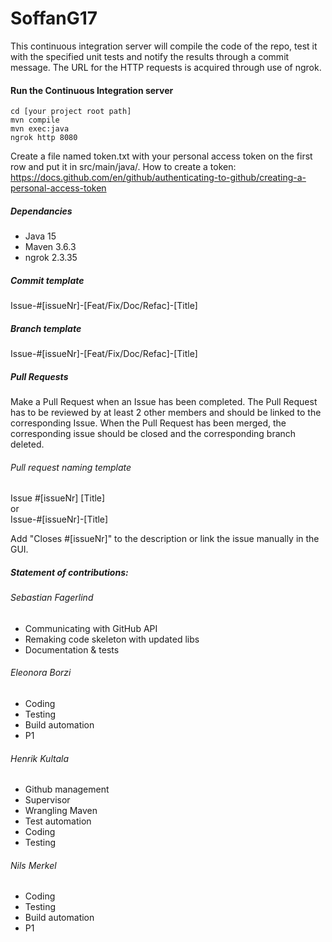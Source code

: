 # SoffanG17
This continuous integration server will compile the code of the repo, 
test it with the specified unit tests and notify the results through
a commit message. The URL for the HTTP requests is acquired through use of ngrok.

#### Run the Continuous Integration server
```
cd [your project root path]
mvn compile
mvn exec:java
ngrok http 8080
```
Create a file named token.txt with your personal access token on the first row and put it in src/main/java/.
How to create a token:
https://docs.github.com/en/github/authenticating-to-github/creating-a-personal-access-token



##### Dependancies
- Java 15
- Maven 3.6.3
- ngrok 2.3.35

##### Commit template
Issue-#[issueNr]-[Feat/Fix/Doc/Refac]-[Title]

##### Branch template
Issue-#[issueNr]-[Feat/Fix/Doc/Refac]-[Title]

##### Pull Requests
Make a Pull Request when an Issue has been completed. The Pull Request has to be reviewed by at least 2 other members and should be linked to the corresponding Issue. When the Pull Request has been merged, the corresponding issue should be closed and the corresponding branch deleted.

###### Pull request naming template
Issue #[issueNr] [Title]  
or  
Issue-#[issueNr]-[Title]

Add "Closes #[issueNr]" to the description or link the issue manually in the GUI.

##### Statement of contributions:

###### Sebastian Fagerlind
- Communicating with GitHub API
- Remaking code skeleton with updated libs
- Documentation & tests

###### Eleonora Borzi
- Coding
- Testing
- Build automation
- P1

###### Henrik Kultala
- Github management
- Supervisor
- Wrangling Maven
- Test automation
- Coding
- Testing

###### Nils Merkel
- Coding
- Testing
- Build automation
- P1
